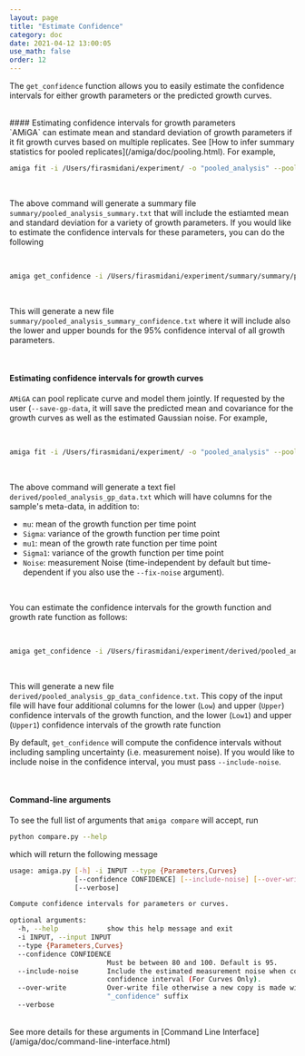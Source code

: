 ```yaml
---
layout: page
title: "Estimate Confidence"
category: doc
date: 2021-04-12 13:00:05
use_math: false
order: 12
---
```


<!-- AMiGA is covered under the GPL-3 license -->

The `get_confidence` function allows you to easily estimate the confidence intervals for either growth parameters or the predicted growth curves.

<br />
#### Estimating confidence intervals for growth parameters

<br />
`AMiGA` can estimate mean and standard deviation of growth parameters if it fit growth curves based on multiple replicates. See [How to infer summary statistics for pooled replicates](/amiga/doc/pooling.html). For example, 

<br />

```bash
amiga fit -i /Users/firasmidani/experiment/ -o "pooled_analysis" --pool-by "Isolate,Substrate" --sample-posterior 
```

<br />

The above command will generate a summary file `summary/pooled_analysis_summary.txt` that will include the estiamted mean and standard deviation for a variety of growth parameters. If you would like to estimate the confidence intervals for these parameters, you can do the following

<br />

```bash
amiga get_confidence -i /Users/firasmidani/experiment/summary/summary/pooled_analysis_summary.txt --type 'Parameters' --confidence 95
```

<br />

This will generate a new file `summary/pooled_analysis_summary_confidence.txt` where it will include also the lower and upper bounds for the 95% confidence interval of all growth parameters.

<br />

#### Estimating confidence intervals for growth curves

`AMiGA` can pool replicate curve and model them jointly. If requested by the user (`--save-gp-data`, it will save the predicted mean and covariance for the growth curves as well as the estimated Gaussian noise. For example, 

<br />

```bash
amiga fit -i /Users/firasmidani/experiment/ -o "pooled_analysis" --pool-by "Isolate,Substrate" --sample-posterior --save-gp-data
```

<br />

The above command will generate a text fiel `derived/pooled_analysis_gp_data.txt` which will have columns for the sample's meta-data, in addition to:
- `mu`: mean of the growth function per time point
- `Sigma`: variance of the growth function per time point
- `mu1`: mean of the growth rate function per time point
- `Sigma1`: variance of the growth function per time point
- `Noise`: measurement Noise (time-independent by default but time-dependent if you also use the `--fix-noise` argument).

<br />

You can estimate the confidence intervals for the growth function and growth rate function as follows:

<br />

```bash
amiga get_confidence -i /Users/firasmidani/experiment/derived/pooled_analysis_gp_data.txt --type 'Curves' --confidence 95
```

<br />

This will generate a new file `derived/pooled_analysis_gp_data_confidence.txt`. This copy of the input file will have four additional columns for the lower (`Low`) and upper (`Upper`) confidence intervals of the growth function, and the lower (`Low1`) and upper (`Upper1`) confidence intervals of the growth rate function

By default, `get_confidence` will compute the confidence intervals without including sampling uncertainty (i.e. measurement noise). If you would like to include noise in the confidence interval, you must pass `--include-noise`. 

<br />

#### Command-line arguments

To see the full list of arguments that `amiga compare` will accept, run

```bash
python compare.py --help
```
which will return the following message

```bash
usage: amiga.py [-h] -i INPUT --type {Parameters,Curves}
                [--confidence CONFIDENCE] [--include-noise] [--over-write]
                [--verbose]

Compute confidence intervals for parameters or curves.

optional arguments:
  -h, --help            show this help message and exit
  -i INPUT, --input INPUT
  --type {Parameters,Curves}
  --confidence CONFIDENCE
                        Must be between 80 and 100. Default is 95.
  --include-noise       Include the estimated measurement noise when computing
                        confidence interval (For Curves Only).
  --over-write          Over-write file otherwise a new copy is made with
                        "_confidence" suffix
  --verbose
```

<br/>
See more details for these arguments in [Command Line Interface](/amiga/doc/command-line-interface.html)
